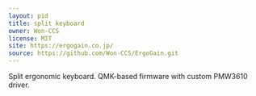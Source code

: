 ```yaml
---
layout: pid
title: split keyboard
owner: Won-CCS
license: MIT
site: https://ergogain.co.jp/
source: https://github.com/Won-CCS/ErgoGain.git
---
```

Split ergonomic keyboard. QMK-based firmware with custom PMW3610 driver.
